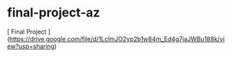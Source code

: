 # final-project-az
[ Final Project ] (https://drive.google.com/file/d/1LclmJO2yp2b1w84m_Ed4g7jaJWBu188k/view?usp=sharing)
